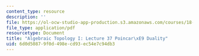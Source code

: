 ```yaml
---
content_type: resource
description: ''
file: https://ol-ocw-studio-app-production.s3.amazonaws.com/courses/18-905-algebraic-topology-i-fall-2016/6d0d50879f0d498ecd93ec54e7c94db3_MIT18_905F16_lec37.pdf
file_type: application/pdf
resourcetype: Document
title: "Algebraic Topology I: Lecture 37 Poincar\xE9 Duality"
uid: 6d0d5087-9f0d-498e-cd93-ec54e7c94db3
---
```

